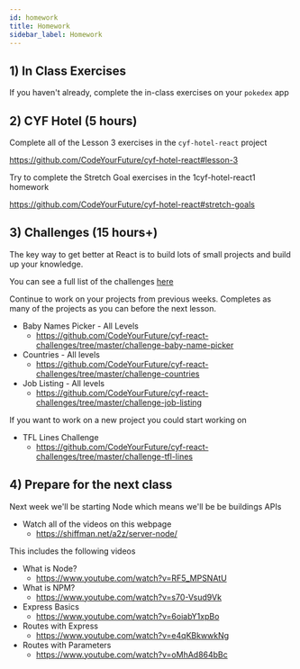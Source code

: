 ```yaml
---
id: homework
title: Homework
sidebar_label: Homework
---
```


## 1) In Class Exercises

If you haven't already, complete the in-class exercises on your `pokedex` app

## 2) CYF Hotel (5 hours)

Complete all of the Lesson 3 exercises in the `cyf-hotel-react` project

https://github.com/CodeYourFuture/cyf-hotel-react#lesson-3

Try to complete the Stretch Goal exercises in the 1cyf-hotel-react1 homework

https://github.com/CodeYourFuture/cyf-hotel-react#stretch-goals

## 3) Challenges (15 hours+)

The key way to get better at React is to build lots of small projects and build up your knowledge.

You can see a full list of the challenges [here](https://github.com/CodeYourFuture/cyf-react-challenges/)

Continue to work on your projects from previous weeks. Completes as many of the projects as you can before the next lesson.

- Baby Names Picker - All Levels
  - https://github.com/CodeYourFuture/cyf-react-challenges/tree/master/challenge-baby-name-picker
- Countries - All levels
  - https://github.com/CodeYourFuture/cyf-react-challenges/tree/master/challenge-countries
- Job Listing - All levels
  - https://github.com/CodeYourFuture/cyf-react-challenges/tree/master/challenge-job-listing

If you want to work on a new project you could start working on

- TFL Lines Challenge
  - https://github.com/CodeYourFuture/cyf-react-challenges/tree/master/challenge-tfl-lines

## 4) Prepare for the next class

Next week we'll be starting Node which means we'll be be buildings APIs

- Watch all of the videos on this webpage
  - https://shiffman.net/a2z/server-node/

This includes the following videos

- What is Node?
  - https://www.youtube.com/watch?v=RF5_MPSNAtU
- What is NPM?
  - https://www.youtube.com/watch?v=s70-Vsud9Vk
- Express Basics
  - https://www.youtube.com/watch?v=6oiabY1xpBo
- Routes with Express
  - https://www.youtube.com/watch?v=e4qKBkwwkNg
- Routes with Parameters
  - https://www.youtube.com/watch?v=oMhAd864bBc

